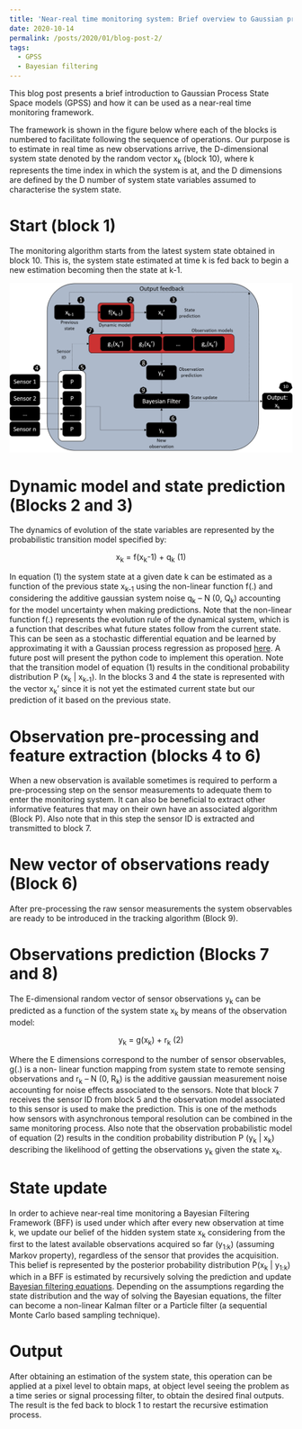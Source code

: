 ```yaml
---
title: 'Near-real time monitoring system: Brief overview to Gaussian process state space models GPSS'
date: 2020-10-14
permalink: /posts/2020/01/blog-post-2/
tags:
  - GPSS
  - Bayesian filtering 
---
```


This blog post presents a brief introduction to Gaussian Process State Space models (GPSS) and how it can be used as a near-real time monitoring framework.

The framework is shown in the figure below where each of the blocks is numbered to facilitate following the sequence of operations. Our purpose is to estimate in real time as new observations arrive, the D-dimensional system state denoted by the random vector  x<sub>k</sub> (block 10), where k represents the time index in which the system is at, and the D dimensions are defined by the D number of system state variables assumed to characterise the system state.

Start (block 1)
======

The monitoring algorithm starts from the latest system state obtained in block 10. This is, the system state estimated at time k is fed back to begin a new estimation becoming then the state at k-1.

![img](/images/GPSS/GPSS_1.png)

Dynamic model and state prediction (Blocks 2 and 3)
======
The dynamics of evolution of the state variables are represented by the probabilistic transition model specified by:

<div align="center">x<sub>k</sub> = f(x<sub>k</sub>-1) + q<sub>k</sub> 	            (1)</div>

In equation (1) the system state at a given date k can be estimated as a function of the previous state x<sub>k-1</sub> using the non-linear function f(.) and considering the additive gaussian system noise q<sub>k</sub> – N (0, Q<sub>k</sub>) accounting for the model uncertainty when making predictions.  Note that the non-linear function f(.) represents the evolution rule of the dynamical system, which is a function that describes what future states follow from the current state. This can be seen as a stochastic differential equation and be learned by approximating it with a Gaussian process regression as proposed [here](https://papers.nips.cc/paper/4967-approximate-gaussian-process-inference-for-the-drift-function-in-stochastic-differential-equations). A future post will present the python code to implement this operation. 
Note that the transition model of equation (1) results in the conditional probability distribution P (x<sub>k</sub> | x<sub>k-1</sub>). In the blocks 3 and 4 the state is represented with the vector x<sub>k</sub>’ since it is not yet the estimated current state but our prediction of it based on the previous state.

Observation pre-processing and feature extraction (blocks 4 to 6)
======
When a new observation is available sometimes is required to perform a pre-processing step on the sensor measurements to adequate them to enter the monitoring system. It can also be beneficial to extract other informative features that may on their own have an associated algorithm (Block P). Also note that in this step the sensor ID is extracted and transmitted to block 7.

New vector of observations ready (Block 6)
======
After pre-processing the raw sensor measurements the system observables are ready to be introduced in the tracking algorithm (Block 9).

Observations prediction (Blocks 7 and 8)
======
The E-dimensional random vector of sensor observations y<sub>k</sub> can be predicted as a function of the system state x<sub>k</sub> by means of the observation model:

<div align="center">y<sub>k</sub> = g(x<sub>k</sub>) + r<sub>k</sub> 	            (2)</div>

Where the E dimensions correspond to the number of sensor observables, g(.) is a non- linear function mapping from system state to remote sensing observations and r<sub>k</sub> – N (0, R<sub>k</sub>) is the additive gaussian measurement noise accounting for noise effects associated to the sensors. Note that block 7 receives the sensor ID from block 5 and the observation model associated to this sensor is used to make the prediction. This is one of the methods how sensors with asynchronous temporal resolution can be combined in the same monitoring process. 
Also note that the observation probabilistic model of equation (2) results in the condition probability distribution P (y<sub>k</sub> | x<sub>k</sub>) describing the likelihood of getting the observations y<sub>k</sub> given the state x<sub>k</sub>.

State update
======
In order to achieve near-real time monitoring a Bayesian Filtering Framework (BFF) is used under which after every new observation at time k, we update our belief of the hidden system state x<sub>k</sub> considering from the first to the latest available observations acquired so far (y<sub>1:k</sub>) (assuming Markov property), regardless of the sensor that provides the acquisition. This belief is represented by the posterior probability distribution P(x<sub>k</sub> | y<sub>1:k</sub>) which in a BFF is estimated by recursively solving the prediction and update [Bayesian filtering equations](https://en.wikipedia.org/wiki/Recursive_Bayesian_estimation).
Depending on the assumptions regarding the state distribution and the way of solving the Bayesian equations, the filter can become a non-linear Kalman filter or a Particle filter (a sequential Monte Carlo based sampling technique).

Output
======
After obtaining an estimation of the system state, this operation can be applied at a pixel level to obtain maps, at object level seeing the problem as a time series or signal processing filter, to obtain the desired final outputs. The result is the fed back to block 1 to restart the recursive estimation process. 
